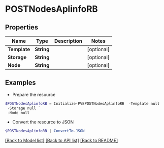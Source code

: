 # POSTNodesAplinfoRB
## Properties

Name | Type | Description | Notes
------------ | ------------- | ------------- | -------------
**Template** | **String** |  | [optional] 
**Storage** | **String** |  | [optional] 
**Node** | **String** |  | [optional] 

## Examples

- Prepare the resource
```powershell
$POSTNodesAplinfoRB = Initialize-PVEPOSTNodesAplinfoRB  -Template null `
 -Storage null `
 -Node null
```

- Convert the resource to JSON
```powershell
$POSTNodesAplinfoRB | ConvertTo-JSON
```

[[Back to Model list]](../README.md#documentation-for-models) [[Back to API list]](../README.md#documentation-for-api-endpoints) [[Back to README]](../README.md)

